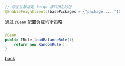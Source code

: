 ```Java
// 添加注解指定 feign 接口所在的包  
@EnableFeignClients(basePackages = {"package....."})
```

通过 `@Bean` 配置负载均衡策略  

```Java

@Bean
public IRule loadBalanceRule(){
    return new RandomRule();
}

```

[back](../2.md)  